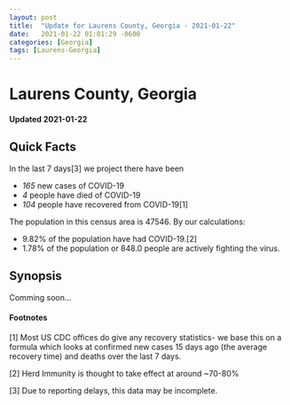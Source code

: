 ```yaml
---
layout: post
title:  "Update for Laurens County, Georgia - 2021-01-22"
date:   2021-01-22 01:01:29 -0600
categories: [Georgia]
tags: [Laurens-Georgia]
---
```


# Laurens County, Georgia
#### Updated 2021-01-22

## Quick Facts

In the last 7 days[3] we project there have been
- *165* new cases of COVID-19
- *4* people have died of COVID-19
- *104* people have recovered from COVID-19[1]

The population in this census area is 47546. By our calculations:
- 9.82% of the population have had COVID-19.[2]
- 1.78% of the population or 848.0 people are actively fighting the virus.

## Synopsis

Comming soon...


#### Footnotes

[1] Most US CDC offices do give any recovery statistics- we base this on a formula which looks at confirmed new cases
15 days ago (the average recovery time) and deaths over the last 7 days.

[2] Herd Immunity is thought to take effect at around ~70-80%

[3] Due to reporting delays, this data may be incomplete.
 
    